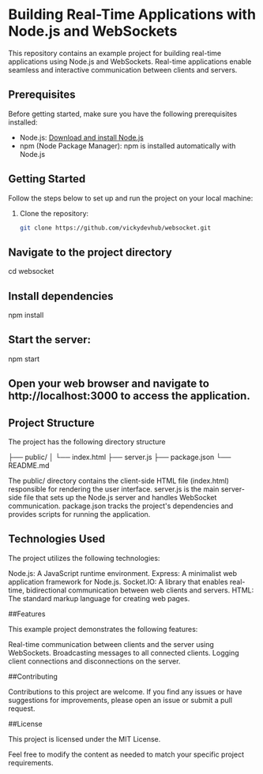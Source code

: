 # Building Real-Time Applications with Node.js and WebSockets

This repository contains an example project for building real-time applications using Node.js and WebSockets. Real-time applications enable seamless and interactive communication between clients and servers.

## Prerequisites

Before getting started, make sure you have the following prerequisites installed:

- Node.js: [Download and install Node.js](https://nodejs.org)
- npm (Node Package Manager): npm is installed automatically with Node.js

## Getting Started

Follow the steps below to set up and run the project on your local machine:

1. Clone the repository:

   ```bash
   git clone https://github.com/vickydevhub/websocket.git


## Navigate to the project directory

cd websocket

## Install dependencies

npm install

## Start the server:

npm start

## Open your web browser and navigate to http://localhost:3000 to access the application.

## Project Structure
The project has the following directory structure

├── public/
│   └── index.html
├── server.js
├── package.json
└── README.md

The public/ directory contains the client-side HTML file (index.html) responsible for rendering the user interface.
server.js is the main server-side file that sets up the Node.js server and handles WebSocket communication.
package.json tracks the project's dependencies and provides scripts for running the application.

## Technologies Used

The project utilizes the following technologies:

Node.js: A JavaScript runtime environment.
Express: A minimalist web application framework for Node.js.
Socket.IO: A library that enables real-time, bidirectional communication between web clients and servers.
HTML: The standard markup language for creating web pages.

##Features

This example project demonstrates the following features:

Real-time communication between clients and the server using WebSockets.
Broadcasting messages to all connected clients.
Logging client connections and disconnections on the server.

##Contributing

Contributions to this project are welcome. If you find any issues or have suggestions for improvements, please open an issue or submit a pull request.

##License

This project is licensed under the MIT License.

Feel free to modify the content as needed to match your specific project requirements.




   
